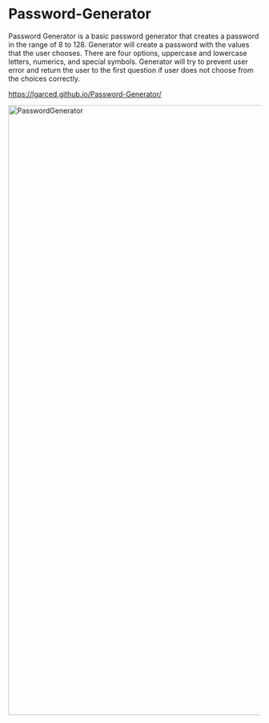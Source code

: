 # Password-Generator

Password Generator is a basic password generator that creates a password in the range of 8 to 128. Generator will create a password with the values that the user chooses. 
There are four options, uppercase and lowercase letters, numerics, and special symbols. 
Generator will try to prevent user error and return the user to the first question if user does not choose from the choices correctly. 




 https://lgarced.github.io/Password-Generator/



<img width="1220" alt="PasswordGenerator" src="https://user-images.githubusercontent.com/93692943/162598759-cfddd67f-542e-4dc7-8397-42447a2d880f.png">

